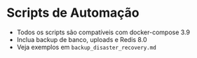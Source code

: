 # Scripts de Automação

- Todos os scripts são compatíveis com docker-compose 3.9
- Inclua backup de banco, uploads e Redis 8.0
- Veja exemplos em `backup_disaster_recovery.md` 